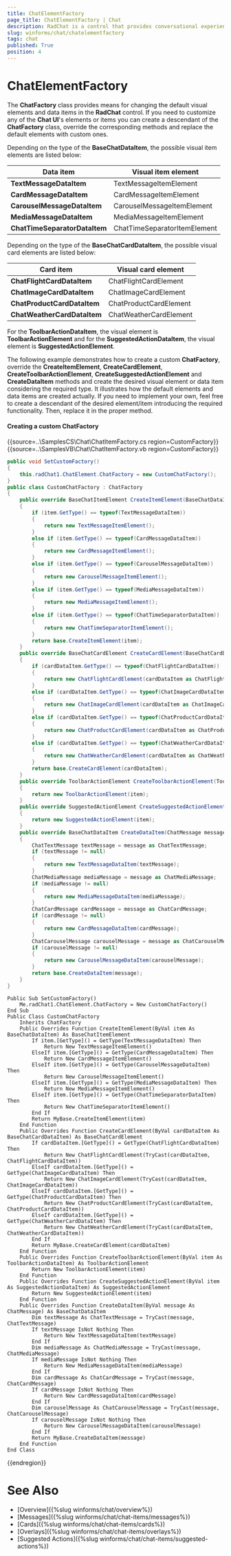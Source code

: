 ```yaml
---
title: ChatElementFactory
page_title: ChatElementFactory | Chat
description: RadChat is a control that provides conversational experience
slug: winforms/chat/chatelementfactory
tags: chat
published: True
position: 4 
---
```


# ChatElementFactory 

The **ChatFactory** class provides means for changing the default visual elements and data items in the **RadChat** control. If you need to customize any of the **Chat UI**'s elements or items you can create a descendant of the **ChatFactory** class, override the corresponding methods and replace the default elements with custom ones.

Depending on the type of the **BaseChatDataItem**, the possible visual item elements are listed below:

|Data item|Visual item element|
|----|----|
|**TextMessageDataItem**|TextMessageItemElement|
|**CardMessageDataItem**|CardMessageItemElement|
|**CarouselMessageDataItem**|CarouselMessageItemElement|
|**MediaMessageDataItem**|MediaMessageItemElement|
|**ChatTimeSeparatorDataItem**|ChatTimeSeparatorItemElement|

Depending on the type of the **BaseChatCardDataItem**, the possible visual card elements are listed below:

|Card item|Visual card element|
|----|----|
|**ChatFlightCardDataItem**|ChatFlightCardElement|
|**ChatImageCardDataItem**|ChatImageCardElement|
|**ChatProductCardDataItem**|ChatProductCardElement|
|**ChatWeatherCardDataItem**|ChatWeatherCardElement|

For the **ToolbarActionDataItem**, the visual element is **ToolbarActionElement** and for the **SuggestedActionDataItem**, the visual element is **SuggestedActionElement**. 

The following example demonstrates how to create a custom **ChatFactory**, override the **CreateItemElement**, **CreateCardElement**, **CreateToolbarActionElement**, **CreateSuggestedActionElement** and **CreateDataItem** methods and create the desired visual element or data item considering the required type. It illustrates how the default elements and data items are created actually. If you need to implement your own, feel free to create a descendant of the desired element/item introducing the required functionality. Then, replace it in the proper method.

#### Creating a custom ChatFactory

{{source=..\SamplesCS\Chat\ChatItemFactory.cs region=CustomFactory}} 
{{source=..\SamplesVB\Chat\ChatItemFactory.vb region=CustomFactory}}

````C#
public void SetCustomFactory()
{
    this.radChat1.ChatElement.ChatFactory = new CustomChatFactory();
}
public class CustomChatFactory : ChatFactory
{
    public override BaseChatItemElement CreateItemElement(BaseChatDataItem item)
    {
        if (item.GetType() == typeof(TextMessageDataItem))
        {
            return new TextMessageItemElement();
        }
        else if (item.GetType() == typeof(CardMessageDataItem))
        {
            return new CardMessageItemElement();
        }
        else if (item.GetType() == typeof(CarouselMessageDataItem))
        {
            return new CarouselMessageItemElement();
        }
        else if (item.GetType() == typeof(MediaMessageDataItem))
        {
            return new MediaMessageItemElement();
        }
        else if (item.GetType() == typeof(ChatTimeSeparatorDataItem))
        {
            return new ChatTimeSeparatorItemElement();
        }
        return base.CreateItemElement(item);
    }
    public override BaseChatCardElement CreateCardElement(BaseChatCardDataItem cardDataItem)
    {
        if (cardDataItem.GetType() == typeof(ChatFlightCardDataItem))
        {
            return new ChatFlightCardElement(cardDataItem as ChatFlightCardDataItem);
        }
        else if (cardDataItem.GetType() == typeof(ChatImageCardDataItem))
        {
            return new ChatImageCardElement(cardDataItem as ChatImageCardDataItem);
        }
        else if (cardDataItem.GetType() == typeof(ChatProductCardDataItem))
        {
            return new ChatProductCardElement(cardDataItem as ChatProductCardDataItem);
        }
        else if (cardDataItem.GetType() == typeof(ChatWeatherCardDataItem))
        {
            return new ChatWeatherCardElement(cardDataItem as ChatWeatherCardDataItem);
        }
        return base.CreateCardElement(cardDataItem);
    }
    public override ToolbarActionElement CreateToolbarActionElement(ToolbarActionDataItem item)
    {
        return new ToolbarActionElement(item);
    }
    public override SuggestedActionElement CreateSuggestedActionElement(SuggestedActionDataItem item)
    {
        return new SuggestedActionElement(item);
    }
    public override BaseChatDataItem CreateDataItem(ChatMessage message)
    {
        ChatTextMessage textMessage = message as ChatTextMessage;
        if (textMessage != null)
        {
            return new TextMessageDataItem(textMessage);
        }
        ChatMediaMessage mediaMessage = message as ChatMediaMessage;
        if (mediaMessage != null)
        {
            return new MediaMessageDataItem(mediaMessage);
        }
        ChatCardMessage cardMessage = message as ChatCardMessage;
        if (cardMessage != null)
        {
            return new CardMessageDataItem(cardMessage);
        }
        ChatCarouselMessage carouselMessage = message as ChatCarouselMessage;
        if (carouselMessage != null)
        {
            return new CarouselMessageDataItem(carouselMessage);
        }
        return base.CreateDataItem(message);
    }
}

````
````VB.NET
Public Sub SetCustomFactory()
    Me.radChat1.ChatElement.ChatFactory = New CustomChatFactory()
End Sub
Public Class CustomChatFactory
    Inherits ChatFactory
    Public Overrides Function CreateItemElement(ByVal item As BaseChatDataItem) As BaseChatItemElement
        If item.[GetType]() = GetType(TextMessageDataItem) Then
            Return New TextMessageItemElement()
        ElseIf item.[GetType]() = GetType(CardMessageDataItem) Then
            Return New CardMessageItemElement()
        ElseIf item.[GetType]() = GetType(CarouselMessageDataItem) Then
            Return New CarouselMessageItemElement()
        ElseIf item.[GetType]() = GetType(MediaMessageDataItem) Then
            Return New MediaMessageItemElement()
        ElseIf item.[GetType]() = GetType(ChatTimeSeparatorDataItem) Then
            Return New ChatTimeSeparatorItemElement()
        End If
        Return MyBase.CreateItemElement(item)
    End Function
    Public Overrides Function CreateCardElement(ByVal cardDataItem As BaseChatCardDataItem) As BaseChatCardElement
        If cardDataItem.[GetType]() = GetType(ChatFlightCardDataItem) Then
            Return New ChatFlightCardElement(TryCast(cardDataItem, ChatFlightCardDataItem))
        ElseIf cardDataItem.[GetType]() = GetType(ChatImageCardDataItem) Then
            Return New ChatImageCardElement(TryCast(cardDataItem, ChatImageCardDataItem))
        ElseIf cardDataItem.[GetType]() = GetType(ChatProductCardDataItem) Then
            Return New ChatProductCardElement(TryCast(cardDataItem, ChatProductCardDataItem))
        ElseIf cardDataItem.[GetType]() = GetType(ChatWeatherCardDataItem) Then
            Return New ChatWeatherCardElement(TryCast(cardDataItem, ChatWeatherCardDataItem))
        End If
        Return MyBase.CreateCardElement(cardDataItem)
    End Function
    Public Overrides Function CreateToolbarActionElement(ByVal item As ToolbarActionDataItem) As ToolbarActionElement
        Return New ToolbarActionElement(item)
    End Function
    Public Overrides Function CreateSuggestedActionElement(ByVal item As SuggestedActionDataItem) As SuggestedActionElement
        Return New SuggestedActionElement(item)
    End Function
    Public Overrides Function CreateDataItem(ByVal message As ChatMessage) As BaseChatDataItem
        Dim textMessage As ChatTextMessage = TryCast(message, ChatTextMessage)
        If textMessage IsNot Nothing Then
            Return New TextMessageDataItem(textMessage)
        End If
        Dim mediaMessage As ChatMediaMessage = TryCast(message, ChatMediaMessage)
        If mediaMessage IsNot Nothing Then
            Return New MediaMessageDataItem(mediaMessage)
        End If
        Dim cardMessage As ChatCardMessage = TryCast(message, ChatCardMessage)
        If cardMessage IsNot Nothing Then
            Return New CardMessageDataItem(cardMessage)
        End If
        Dim carouselMessage As ChatCarouselMessage = TryCast(message, ChatCarouselMessage)
        If carouselMessage IsNot Nothing Then
            Return New CarouselMessageDataItem(carouselMessage)
        End If
        Return MyBase.CreateDataItem(message)
    End Function
End Class

```` 


{{endregion}}

# See Also

* [Overview]({%slug winforms/chat/overview%})
* [Messages]({%slug winforms/chat/chat-items/messages%})
* [Cards]({%slug winforms/chat/chat-items/cards%})
* [Overlays]({%slug winforms/chat/chat-items/overlays%})
* [Suggested Actions]({%slug winforms/chat/chat-items/suggested-actions%})